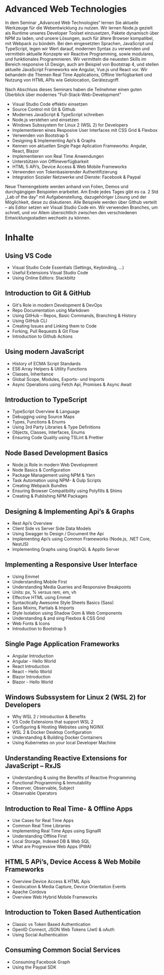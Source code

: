 # Advanced Web Technologies

In dem Seminar „Advanced Web Technologies“ lernen Sie aktuelle Werkzeuge für die Webentwicklung zu nutzen. Wir lernen Node.js gezielt als Runtime unseres Developer Toolset einzusetzen, Pakete dynamisch über NPM zu laden, und unsere Lösungen, auch für ältere Browser kompatibel, mit Webpack zu bündeln.
Bei den eingesetzten Sprachen, JavaScript und TypeScript, legen wir Wert darauf, modernen Syntax zu verwenden und vermitteln aktuelle Konzepte wir Reactive Programming, sowie modulares, und funktionales Programmieren.
Wir vermitteln die neuesten Skills im Bereich responsive UI Design, auch am Beispiel von Bootstrap 4, und stellen aktuelle JavaScript Frameworks wie Angular, Vue.js und React vor. Wir behandeln die Themen Real Time Applications, Offline Verfügbarkeit und Nutzung von HTML APIs wie Gelolocation, Gerätezugriff.

Nach Abschluss dieses Seminars haben die Teilnehmer einen guten Überblick über modernes "Full-Stack-Web-Development"

- Visual Studio Code effektiv einsetzen
- Source Control mit Git & Github
- Modernes JavaScript & TypeScript schreiben
- Node.js verstehen und einsetzen
- Windows Subssystem for Linux 2 (WSL 2) for Developers
- Implementieren eines Resposive User Interfaces mit CSS Grid & Flexbox
- Verwenden von Bootstrap 5
- Designing & Implementing Api’s & Graphs
- Kennen von aktuellen Single Page Aplication Frameworks: Angular, React, Blazor
- Implementieren von Real Time Anwendungen
- Unterstützen von Offlineverfügbarkeit
- HTML 5 APi’s, Device Access & Web Mobile Frameworks
- Verwenden von Tokenbasierender Authentifizierung
- Integration Sozialer Netzwerke und Dienste: Facebook & Paypal

Neue Themengebiete werden anhand von Folien, Demos und durchgängigen Beispielen erarbeitet. Am Ende jedes Tages gibt es ca. 2 Std „Lab of the day“ mit Aufgabenstellung, dazugehöriger Lösung und der Möglichkeit, diese zu diskutieren. Alle Beispiele werden über Github verteilt – als Editor setzen wir Visual Studio Code ein. Wir verwenden Branches, um schnell, und vor Allem übersichtlich zwischen den verschiedenen Entwicklungsstadien wechseln zu können.

# Inhalte

## Using VS Code

- Visual Studio Code Essentials (Settings, Keybinding, ...)
- Useful Extensions Visual Studio Code
- Using Online Editors: Stackblitz

## Introduction to Git & GitHub

- Git's Role in modern Development & DevOps
- Repo Documentation using Markdown
- Using GitHub – Repos, Basic Commands, Branching & History
- Using GitHub CLI
- Creating Issues and Linking them to Code 
- Forking, Pull Requests & Git Flow
- Introduction to Github Actions

## Using modern JavaScript

- History of ECMA Script Standards
- ES6 Array Helpers & Utility Functions
- Classes, Inheritance
- Global Scope, Modules, Exports- und Imports
- Async Operations using Fetch Api, Promises & Async Await

## Introduction to TypeScript

- TypeScript Overview & Language
- Debugging using Source Maps
- Types, Functions & Enums
- Using 3rd Party Libraries & Type Definitions
- Objects, Classes, Interfaces, Enums
- Ensuring Code Quality using TSLint & Prettier

## Node Based Development Basics

- Node.js Role in modern Web Development
- Node Basics & Configuration
- Package Management using NPM & Yarn
- Task Automation using NPM- & Gulp Scripts
- Creating Webpack Bundles
- Ensuring Browser Compatibility using Polyfills & Shims
- Creating & Publishing NPM Packages

## Designing & Implementing Api’s & Graphs

- Rest Api’s Overview
- Client Side vs Server Side Data Models
- Using Swagger to Design / Document the Api
- Implementing Api’s using Common Frameworks (Node.js, .NET Core, NestJS)
- Implementing Graphs using GraphQL & Appllo Server

## Implementing a Responsive User Interface

- Using Emmet
- Understanding Mobile First
- Understanding Media Queries and Responsive Breakpoints
- Units: px, % versus rem, em, vh
- Effective HTML using Emmet
- Syntactically Awesome Style Sheets Basics (Sass)
- Sass Mixins, Partials & Imports
- Style Isolation using Shadow Dom & Web Components
- Understanding & and sing Flexbox & CSS Grid
- Web Fonts & Icons
- Introduction to Bootstrap 5

## Single Page Application Frameworks

- Angular Introduction
- Angular - Hello World
- React Introduction
- React – Hello World
- Blazor Introduction
- Blazor - Hello World

## Windows Subssystem for Linux 2 (WSL 2) for Developers

- Why WSL 2 / Introduction & Benefits
- VS Code Extensions that support WSL 2
- Configuring & Hosting Websites using NGINX
- WSL 2 & Docker Desktop Configuration
- Understanding & Building Docker Containers
- Using Kubernetes on your local Developer Machine

## Understanding Reactive Extensions for JavaScript – RxJS

- Understanding & using the Benefits of Reactive Programming
- Functional Programming & Immutability
- Observer, Observable, Subject
- Observable Operators

## Introduction to Real Time- & Offline Apps

- Use Cases for Real Time Apps
- Common Real Time Libraries
- Implementing Real Time Apps using SignalR
- Understanding Offline First
- Local Storage, Indexed DB & Web SQL
- What are Progressive Web Apps (PWA)

## HTML 5 APi’s, Device Access & Web Mobile Frameworks

- Overview Device Access & HTML Apis
- Geolocation & Media Capture, Device Orientation Events
- Apache Cordova
- Overview Web Hybrid Mobile Frameworks

## Introduction to Token Based Authentication

- Classic vs Token Based Authentication
- OpenID Connect, JSON Web Tokens (Jwt) & oAuth
- Using Social Authentication

## Consuming Common Social Services

- Consuming Facebook Graph
- Using the Paypal SDK
